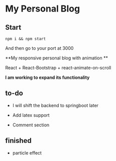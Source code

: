 # My Personal Blog

## Start

```
npm i && npm start
```

And then go to your port at 3000

**My responsive personal blog with animation **

React + React-Bootstrap + react-animate-on-scroll

**I am working to expand its functionality**

## to-do

- I will shift the backend to springboot later

- Add latex support
- Comment section

## finished

- particle effect
